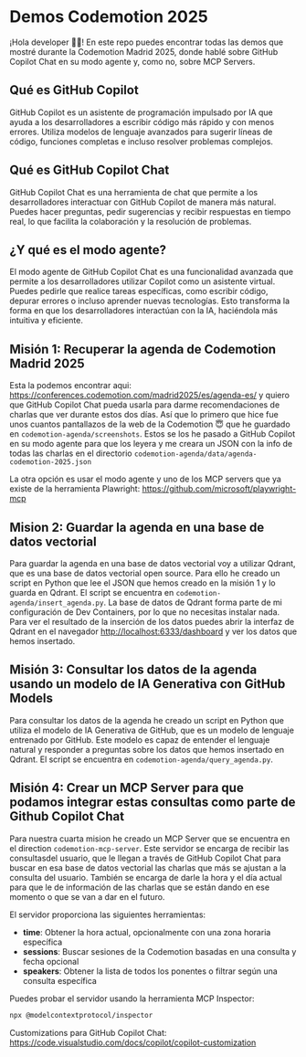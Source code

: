 # Demos Codemotion 2025

¡Hola developer 👋🏻! En este repo puedes encontrar todas las demos que mostré durante la Codemotion Madrid 2025, donde hablé sobre GitHub Copilot Chat en su modo agente y, como no, sobre MCP Servers.

## Qué es GitHub Copilot

GitHub Copilot es un asistente de programación impulsado por IA que ayuda a los desarrolladores a escribir código más rápido y con menos errores. Utiliza modelos de lenguaje avanzados para sugerir líneas de código, funciones completas e incluso resolver problemas complejos.

## Qué es GitHub Copilot Chat

GitHub Copilot Chat es una herramienta de chat que permite a los desarrolladores interactuar con GitHub Copilot de manera más natural. Puedes hacer preguntas, pedir sugerencias y recibir respuestas en tiempo real, lo que facilita la colaboración y la resolución de problemas.

## ¿Y qué es el modo agente?

El modo agente de GitHub Copilot Chat es una funcionalidad avanzada que permite a los desarrolladores utilizar Copilot como un asistente virtual. Puedes pedirle que realice tareas específicas, como escribir código, depurar errores o incluso aprender nuevas tecnologías. Esto transforma la forma en que los desarrolladores interactúan con la IA, haciéndola más intuitiva y eficiente.

## Misión 1: Recuperar la agenda de Codemotion Madrid 2025

Esta la podemos encontrar aqui: https://conferences.codemotion.com/madrid2025/es/agenda-es/ y quiero que GitHub Copilot Chat pueda usarla para darme recomendaciones de charlas que ver durante estos dos días. Así que lo primero que hice fue unos cuantos pantallazos de la web de la Codemotion 😇 que he guardado en `codemotion-agenda/screenshots`. Estos se los he pasado a GitHub Copilot en su modo agente para que los leyera y me creara un JSON con la info de todas las charlas en el directorio `codemotion-agenda/data/agenda-codemotion-2025.json`

La otra opción es usar el modo agente y uno de los MCP servers que ya existe de la herramienta Plawright: https://github.com/microsoft/playwright-mcp

## Mision 2: Guardar la agenda en una base de datos vectorial

Para guardar la agenda en una base de datos vectorial voy a utilizar Qdrant, que es una base de datos vectorial open source. Para ello he creado un script en Python que lee el JSON que hemos creado en la misión 1 y lo guarda en Qdrant. El script se encuentra en `codemotion-agenda/insert_agenda.py`. La base de datos de Qdrant forma parte de mi configuración de Dev Containers, por lo que no necesitas instalar nada. Para ver el resultado de la inserción de los datos puedes abrir la interfaz de Qdrant en el navegador [http://localhost:6333/dashboard](http://localhost:6333/dashboard) y ver los datos que hemos insertado. 

## Misión 3: Consultar los datos de la agenda usando un modelo de IA Generativa con GitHub Models

Para consultar los datos de la agenda he creado un script en Python que utiliza el modelo de IA Generativa de GitHub, que es un modelo de lenguaje entrenado por GitHub. Este modelo es capaz de entender el lenguaje natural y responder a preguntas sobre los datos que hemos insertado en Qdrant. El script se encuentra en `codemotion-agenda/query_agenda.py`.

## Misión 4: Crear un MCP Server para que podamos integrar estas consultas como parte de Github Copilot Chat

Para nuestra cuarta mision he creado un MCP Server que se encuentra en el direction `codemotion-mcp-server`. Este servidor se encarga de recibir las consultasdel usuario, que le llegan a través de GitHub Copilot Chat para buscar en esa base de datos vectorial las charlas que más se ajustan a la consulta del usuario. También se encarga de darle la hora y el día actual para que le de información de las charlas que se están dando en ese momento o que se van a dar en el futuro. 

El servidor proporciona las siguientes herramientas:

- **time**: Obtener la hora actual, opcionalmente con una zona horaria específica
- **sessions**: Buscar sesiones de la Codemotion basadas en una consulta y fecha opcional
- **speakers**: Obtener la lista de todos los ponentes o filtrar según una consulta específica

Puedes probar el servidor usando la herramienta MCP Inspector:

```bash
npx @modelcontextprotocol/inspector
```


Customizations para GitHub Copilot Chat: https://code.visualstudio.com/docs/copilot/copilot-customization